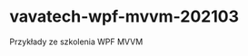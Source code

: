 # vavatech-wpf-mvvm-202103
Przykłady ze szkolenia WPF MVVM


[applikacja]: https://github.com/sulmar/vavatech-wpf-mvvm-202103/blob/master/src/Vavatech.Shop/Vavatech.Shop.WpfClient/Assets/screenshot.png "Aplikacja"
